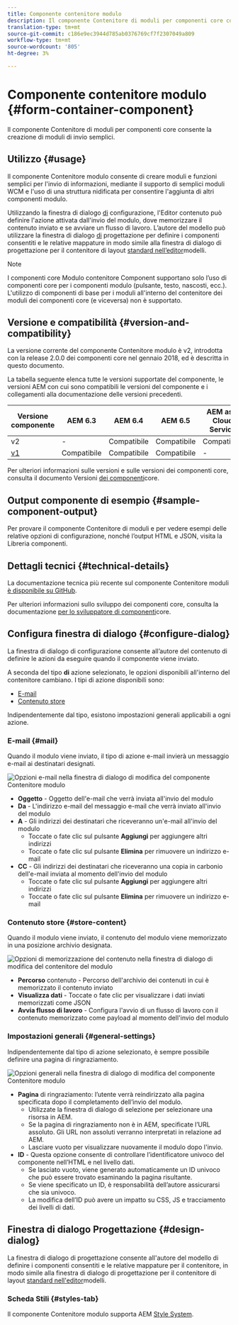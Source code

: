 ```yaml
---
title: Componente contenitore modulo
description: Il componente Contenitore di moduli per componenti core consente la creazione di moduli di invio semplici.
translation-type: tm+mt
source-git-commit: c186e9ec3944d785ab0376769cf7f2307049a809
workflow-type: tm+mt
source-wordcount: '805'
ht-degree: 3%

---
```



# Componente contenitore modulo {#form-container-component}

Il componente Contenitore di moduli per componenti core consente la creazione di moduli di invio semplici.

## Utilizzo {#usage}

Il componente Contenitore modulo consente di creare moduli e funzioni semplici per l&#39;invio di informazioni, mediante il supporto di semplici moduli WCM e l&#39;uso di una struttura nidificata per consentire l&#39;aggiunta di altri componenti modulo.

Utilizzando la finestra di dialogo [di](#configure-dialog) configurazione, l&#39;Editor contenuto può definire l&#39;azione attivata dall&#39;invio del modulo, dove memorizzare il contenuto inviato e se avviare un flusso di lavoro. L’autore del modello può utilizzare la finestra di dialogo [di](#design-dialog) progettazione per definire i componenti consentiti e le relative mappature in modo simile alla finestra di dialogo di progettazione per il contenitore di layout [standard nell’editor](https://docs.adobe.com/content/help/en/experience-manager-cloud-service/sites/authoring/features/templates.html)modelli.

>[!NOTE]
>
>I componenti core Modulo contenitore Component supportano solo l’uso di componenti core per i componenti modulo (pulsante, testo, nascosti, ecc.). L&#39;utilizzo di componenti [](https://docs.adobe.com/content/help/en/experience-manager-65/authoring/siteandpage/default-components-foundation.html) di base per i moduli all&#39;interno del contenitore dei moduli dei componenti core (e viceversa) non è supportato.

## Versione e compatibilità {#version-and-compatibility}

La versione corrente del componente Contenitore modulo è v2, introdotta con la release 2.0.0 dei componenti core nel gennaio 2018, ed è descritta in questo documento.

La tabella seguente elenca tutte le versioni supportate del componente, le versioni AEM con cui sono compatibili le versioni del componente e i collegamenti alla documentazione delle versioni precedenti.

| Versione componente | AEM 6.3 | AEM 6.4   | AEM 6.5 | AEM as a Cloud Service |
|--- |--- |--- |--- |---|
| v2 | - | Compatibile | Compatibile | Compatibile |
| [v1](/help/components/v1/form-container-v1.md) | Compatibile | Compatibile | Compatibile | - |

Per ulteriori informazioni sulle versioni e sulle versioni dei componenti core, consulta il documento Versioni [dei componenti](/help/versions.md)core.

## Output componente di esempio {#sample-component-output}

Per provare il componente Contenitore di moduli e per vedere esempi delle relative opzioni di configurazione, nonché l’output HTML e JSON, visita la Libreria [](https://adobe.com/go/aem_cmp_library_form_container)componenti.

## Dettagli tecnici {#technical-details}

La documentazione tecnica più recente sul componente Contenitore moduli [è disponibile su GitHub](https://adobe.com/go/aem_cmp_tech_form_container_v2).

Per ulteriori informazioni sullo sviluppo dei componenti core, consulta la documentazione [per lo sviluppatore di componenti](/help/developing/overview.md)core.

## Configura finestra di dialogo {#configure-dialog}

La finestra di dialogo di configurazione consente all’autore del contenuto di definire le azioni da eseguire quando il componente viene inviato.

A seconda del tipo **di** azione selezionato, le opzioni disponibili all&#39;interno del contenitore cambiano. I tipi di azione disponibili sono:

* [E-mail](#mail)
* [Contenuto store](#store-content)

Indipendentemente dal tipo, esistono impostazioni [](#general-settings) generali applicabili a ogni azione.

### E-mail {#mail}

Quando il modulo viene inviato, il tipo di azione e-mail invierà un messaggio e-mail ai destinatari designati.

![Opzioni e-mail nella finestra di dialogo di modifica del componente Contenitore modulo](/help/assets/form-container-edit-mail.png)

* **Oggetto** - Oggetto dell&#39;e-mail che verrà inviata all&#39;invio del modulo
* **Da** - L&#39;indirizzo e-mail del messaggio e-mail che verrà inviato all&#39;invio del modulo
* **A** - Gli indirizzi dei destinatari che riceveranno un&#39;e-mail all&#39;invio del modulo
   * Toccate o fate clic sul pulsante **Aggiungi** per aggiungere altri indirizzi
   * Toccate o fate clic sul pulsante **Elimina** per rimuovere un indirizzo e-mail
* **CC** - Gli indirizzi dei destinatari che riceveranno una copia in carbonio dell&#39;e-mail inviata al momento dell&#39;invio del modulo
   * Toccate o fate clic sul pulsante **Aggiungi** per aggiungere altri indirizzi
   * Toccate o fate clic sul pulsante **Elimina** per rimuovere un indirizzo e-mail

### Contenuto store {#store-content}

Quando il modulo viene inviato, il contenuto del modulo viene memorizzato in una posizione archivio designata.

![Opzioni di memorizzazione del contenuto nella finestra di dialogo di modifica del contenitore del modulo](/help/assets/form-container-edit-store.png)

* **Percorso** contenuto - Percorso dell&#39;archivio dei contenuti in cui è memorizzato il contenuto inviato
* **Visualizza dati** - Toccate o fate clic per visualizzare i dati inviati memorizzati come JSON
* **Avvia flusso di lavoro** - Configura l&#39;avvio di un flusso di lavoro con il contenuto memorizzato come payload al momento dell&#39;invio del modulo

### Impostazioni generali {#general-settings}

Indipendentemente dal tipo di azione selezionato, è sempre possibile definire una pagina di ringraziamento.

![Opzioni generali nella finestra di dialogo di modifica del componente Contenitore modulo](/help/assets/form-container-edit-general.png)

* **Pagina** di ringraziamento: l’utente verrà reindirizzato alla pagina specificata dopo il completamento dell’invio del modulo.
   * Utilizzate la finestra di dialogo di selezione per selezionare una risorsa in AEM.
   * Se la pagina di ringraziamento non è in AEM, specificate l’URL assoluto. Gli URL non assoluti verranno interpretati in relazione ad AEM.
   * Lasciare vuoto per visualizzare nuovamente il modulo dopo l&#39;invio.
* **ID** - Questa opzione consente di controllare l’identificatore univoco del componente nell’HTML e nel livello [](/help/developing/data-layer/overview.md)dati.
   * Se lasciato vuoto, viene generato automaticamente un ID univoco che può essere trovato esaminando la pagina risultante.
   * Se viene specificato un ID, è responsabilità dell’autore assicurarsi che sia univoco.
   * La modifica dell’ID può avere un impatto su CSS, JS e tracciamento dei livelli di dati.

## Finestra di dialogo Progettazione {#design-dialog}

La finestra di dialogo di progettazione consente all&#39;autore del modello di definire i componenti consentiti e le relative mappature per il contenitore, in modo simile alla finestra di dialogo di progettazione per il contenitore di layout [standard nell&#39;editor](https://docs.adobe.com/content/help/en/experience-manager-cloud-service/sites/authoring/features/templates.html)modelli.

### Scheda Stili {#styles-tab}

Il componente Contenitore modulo supporta AEM [Style System](/help/get-started/authoring.md#component-styling).
